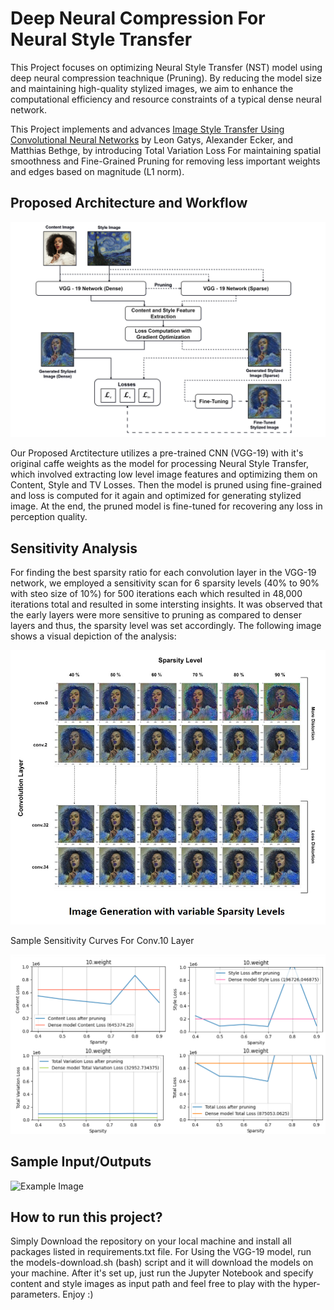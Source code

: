 # Deep Neural Compression For Neural Style Transfer

This Project focuses on optimizing Neural Style Transfer (NST) model using deep neural compression teachnique (Pruning). By reducing the model size and maintaining high-quality stylized images, we aim to enhance the computational efficiency and resource constraints of a typical dense neural network.

This Project implements and advances [Image Style Transfer Using Convolutional Neural Networks](https://www.cv-foundation.org/openaccess/content_cvpr_2016/papers/Gatys_Image_Style_Transfer_CVPR_2016_paper.pdf) by Leon Gatys, Alexander Ecker, and Matthias Bethge, by introducing Total Variation Loss For maintaining spatial smoothness and Fine-Grained Pruning for removing less important weights and edges based on magnitude (L1 norm).

## Proposed Architecture and Workflow

![Example Image](images/Architecture.png)

Our Proposed Arctitecture utilizes a pre-trained CNN (VGG-19) with it's original caffe weights as the model for processing Neural Style Transfer, which involved extracting low level image features and optimizing them on Content, Style and TV Losses. Then the model is pruned using fine-grained and loss is computed for it again and optimized for generating stylized image. At the end, the pruned model is fine-tuned for recovering any loss in perception quality.

## Sensitivity Analysis

For finding the best sparsity ratio for each convolution layer in the VGG-19 network, we employed a sensitivity scan for 6 sparsity levels (40% to 90% with steo size of 10%) for 500 iterations each which resulted in 48,000 iterations total and resulted in some intersting insights.
It was observed that the early layers were more sensitive to pruning as compared to denser layers and thus, the sparsity level was set accordingly. The following image shows a visual depiction of the analysis:

![Example Image](images/Analysis.jpg)

Sample Sensitivity Curves For Conv.10 Layer

![Example Image](images/SensitivityCurve.png)


## Sample Input/Outputs

![Example Image](images/Outputs.png)

## How to run this project?
Simply Download the repository on your local machine and install all packages listed in requirements.txt file. For Using the VGG-19 model, run the models-download.sh (bash) script and it will download the models on your machine. After it's set up, just run the Jupyter Notebook and specify content and style images as input path and feel free to play with the hyper-parameters.
Enjoy :)
